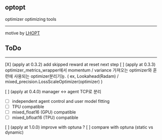## optopt
optimizer optimizing tools

--------------------

motive by [LHOPT](https://arxiv.org/pdf/2106.00958.pdf)



## ToDo
------------------

[X] (apply at 0.3.2) add skipped reward at reset next step
[ ] (apply at 0.3.3) optimizer_metrics_wrapper에서 momentum / variance 가져오는 optimizer와 훈련에 사용되는  optimizer분리기능. ( ex, Lookahead(Radam) / mixed_precision.LossScaleOptimizer(optimizer) )

[ ] (apply at 0.4.0) manager <-> agent TCP로 분리
- [ ] independent agent control and user model fitting
- [ ] TPU compatible
- [ ] mixed_float16 (GPU) compatible
- [ ] mixed_bfloat16 (TPU) compatible

[ ] (apply at 1.0.0) improve with optuna ? 
[ ] compare with optuna (static vs dynamic)

